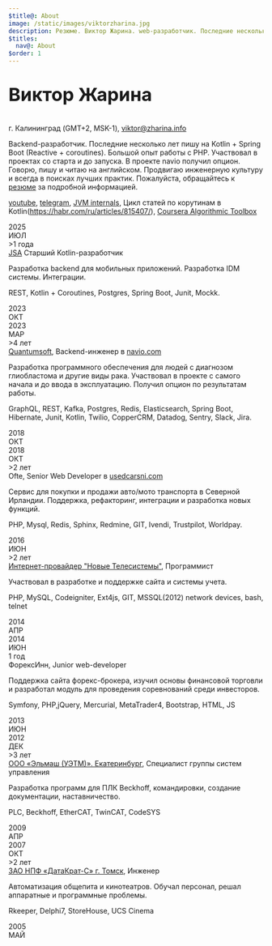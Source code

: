 ```yaml
---
$title@: About
image: /static/images/viktorzharina.jpg
description: Резюме. Виктор Жарина. web-разработчик. Последние несколько лет пишу на Kotlin, до этого неколько лет писал на PHP.
$titles:
  nav@: About
$order: 1
---
```


<p style="font-size: 36px; font-weight: bold;">Виктор Жарина</p> 
г. Калининград (GMT+2, MSK-1), <a href="mailto:viktor@zharina.info">viktor@zharina.info</a>

Backend-разработчик. Последние несколько лет пишу на Kotlin + Spring Boot (Reactive + coroutines). Большой опыт работы с PHP. Участвовал в проектах со старта и до запуска. В проекте navio получил опцион. Говорю, пишу и читаю на английском. Продвигаю инженерную культуру и всегда в поисках лучших практик. Пожалуйста, обращайтесь к <a href="https://viktor.zharina.info/static/attachments/complete_resume.pdf">резюме</a> за подробной информацией.

[youtube](https://www.youtube.com/@radiopapus), [telegram](https://t.me/radiopapus), [JVM internals](https://habr.com/ru/articles/739338/), Цикл статей по корутинам в Kotlin(https://habr.com/ru/articles/815407/), [Coursera Algorithmic Toolbox](/static/images/coursera/cert.png)

<div class="timeline">
    <div class="row">
        <div class="points">
            <div class="point">
                <div class="year">2025</div>
                <div class="month">ИЮЛ</div>
            </div>
            <div class="line__solid"></div>
            <div class="point__interval">
                <div class="year">>1 года</div>
            </div>
            <div class="line__solid">
                <div class="details">
                    <div class="details__title--main"><a href="//https://jsa-group.ru/">JSA</a> Старший Kotlin-разработчик</div>
                    <p class="details__text">Разработка backend для мобильных приложений. Разработка IDM системы. Интеграции.</p>
                    <p class="details__skill">REST, Kotlin + Coroutines, Postgres, Spring Boot, Junit, Mockk.</p>
                </div>
            </div>
            <div class="point">
                <div class="year">2023</div>
                <div class="month">ОКТ</div>
            </div>
            <div class="line__grey"></div>
        </div>
    </div>
    <div class="row">
        <div class="points">
            <div class="point">
                <div class="year">2023</div>
                <div class="month">МАР</div>
            </div>
            <div class="line__solid"></div>
            <div class="point__interval">
                <div class="year">>4 лет</div>
            </div>
            <div class="line__solid">
                <div class="details">
                    <div class="details__title--main"><a href="//www.quantumsoft.pro">Quantumsoft</a>, Backend-инженер в <a href="//navio.com">navio.com</a></div>
                    <p class="details__text">Разработка программного обеспечения для людей с диагнозом глиобластома и другие виды рака. Участвовал в проекте с самого начала и до ввода в эксплуатацию. Получил опцион по результатам работы.</p>
                    <p class="details__skill">GraphQL, REST, Kafka, Postgres, Redis, Elasticsearch, Spring Boot, Hibernate, Junit, Kotlin, Twilio, CopperCRM, Datadog, Sentry, Slack, Jira.</p>
                </div>
            </div>
            <div class="point">
                <div class="year">2018</div>
                <div class="month">ОКТ</div>
            </div>
            <div class="line__grey"></div>
        </div>
    </div>
    <div class="row">
        <div class="points">
            <div class="point">
                <div class="year">2018</div>
                <div class="month">ОКТ</div>
            </div>
            <div class="line__solid"></div>
            <div class="point__interval">
                <div class="year">>2 лет</div>
            </div>
            <div class="line__solid">
                <div class="details">
                    <div class="details__title--main">Ofte, Senior Web Developer в <a href="//usedcarsni.com">usedcarsni.com</a></div> 
                    <p class="details__text">Сервис для покупки и продажи авто/мото транспорта в Северной Ирландии. Поддержка, рефакторинг, интеграции и разработка новых функций.</p>
                    <p class="details__skill">PHP, Mysql, Redis, Sphinx, Redmine, GIT, Ivendi, Trustpilot, Worldpay.</p>
                </div>
            </div>
        </div>
    </div>
    <div class="row">
        <div class="points">
            <div class="point">
                <div class="year">2016</div>
                <div class="month">ИЮН</div>
            </div>
            <div class="line__solid"></div>
            <div class="point__interval">
                <div class="year">>2 лет</div>
            </div>
            <div class="line__solid">
                <div class="details">
                    <div class="details__title--main"><a href="//nts.su">Интернет-провайдер "Новые Телесистемы"</a>, Программист</div>
                    <p class="details__text">Участвовал в разработке и поддержке сайта и системы учета.</p>
                    <p class="details__skill">PHP, MySQL, Codeigniter, Ext4js, GIT, MSSQL(2012) network devices, bash, telnet</p>
                </div>
            </div>
            <div class="point">
                <div class="year">2014</div>
                <div class="month">АПР</div>
            </div>
            <div class="line__grey"></div>
        </div>
    </div>
    <div class="row">
        <div class="points">
            <div class="point">
                <div class="year">2014</div>
                <div class="month">ИЮН</div>
            </div>
            <div class="point__interval">
                <div class="year">1 год</div>
            </div>
            <div class="line__solid">
                <div class="details">
                    <div class="details__title--main">ФорексИнн, Junior web-developer</div>
                    <p class="details__text">Поддержка сайта форекс-брокера, изучил основы финансовой торговли и разработал модуль для проведения соревнований среди инвесторов.</p>
                    <p class="details__skill">Symfony, PHP,jQuery, Mercurial, MetaTrader4, Bootstrap, HTML, JS</p>
                </div>
            </div>
            <div class="point">
                <div class="year">2013</div>
                <div class="month">ИЮН</div>
            </div>
            <div class="line__grey"></div>
        </div>
    </div>
    <div class="row">
        <div class="points">
            <div class="point">
                <div class="year">2012</div>
                <div class="month">ДЕК</div>
            </div>
            <div class="line__solid">
            </div>
            <div class="point__interval">
                <div class="year">>3 лет</div>
            </div>
            <div class="line__solid">
                <div class="details">
                    <div class="details__title--main"><a href="//uetm.ru">ООО «Эльмаш (УЭТМ)». Екатеринбург</a>, Специалист группы систем управления</div>
                    <p class="details__text">Разработка программ для ПЛК Beckhoff, командировки, создание документации, наставничество.</p>
                    <p class="details__skill">PLC, Beckhoff, EtherCAT, TwinCAT, CodeSYS</p>
                </div>
            </div>
            <div class="point">
                <div class="year">2009</div>
                <div class="month">АПР</div>
            </div>
            <div class="line__grey"></div>
        </div>
    </div>
    <div class="row">
        <div class="points">
            <div class="point">
                <div class="year">2007</div>
                <div class="month">ОКТ</div>
            </div>
            <div class="line__solid"></div>
            <div class="point__interval">
                <div class="year">>2 лет</div>
            </div>
            <div class="line__solid">
                <div class="details">
                    <div class="details__title--main"><a href="//datakrat.com">ЗАО НПФ «ДатаКрат-С» г. Томск</a>, Инженер</div>
                    <p class="details__text">Автоматизация общепита и кинотеатров. Обучал персонал, решал аппаратные и программные проблемы.</p>
                    <p class="details__skill">Rkeeper, Delphi7, StoreHouse, UCS Cinema</p>
                </div>
            </div>
            <div class="point">
                <div class="year">2005</div>
                <div class="month">МАЙ</div>
            </div>
        </div>
    </div>
</div>
